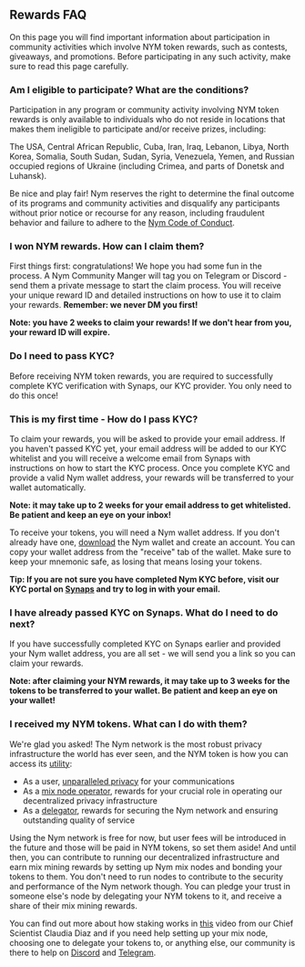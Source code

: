 ## Rewards FAQ

On this page you will find important information about participation in community activities which involve NYM token rewards, such as contests, giveaways, and promotions. Before participating in any such activity, make sure to read this page carefully. 

### Am I eligible to participate? What are the conditions?

Participation in any program or community activity involving NYM token rewards is only available to individuals who do not reside in locations that makes them ineligible to participate and/or receive prizes, including:

The USA, Central African Republic, Cuba, Iran, Iraq, Lebanon, Libya, North Korea, Somalia, South Sudan, Sudan, Syria, Venezuela, Yemen, and Russian occupied regions of Ukraine (including Crimea, and parts of Donetsk and Luhansk).

Be nice and play fair! Nym reserves the right to determine the final outcome of its programs and community activities and disqualify any participants without prior notice or recourse for any reason, including fraudulent behavior and failure to adhere to the [Nym Code of Conduct](https://nymtech.net/docs/coc.html).

### I won NYM rewards. How can I claim them?

First things first: congratulations! We hope you had some fun in the process. A Nym Community Manger will tag you on Telegram or Discord - send them a private message to start the claim process. You will receive your unique reward ID and detailed instructions on how to use it to claim your rewards. **Remember: we never DM you first!**

**Note: you have 2 weeks to claim your rewards! If we don't hear from you, your reward ID will expire.**

### Do I need to pass KYC?

Before receiving NYM token rewards, you are required to successfully complete KYC verification with Synaps, our KYC provider. You only need to do this once! 

### This is my first time - How do I pass KYC?

To claim your rewards, you will be asked to provide your email address. If you haven't passed KYC yet, your email address will be added to our KYC whitelist and you will receive a welcome email from Synaps with instructions on how to start the KYC process. Once you complete KYC and provide a valid Nym wallet address, your rewards will be transferred to your wallet automatically.

**Note: it may take up to 2 weeks for your email address to get whitelisted. Be patient and keep an eye on your inbox!**

To receive your tokens, you will need a Nym wallet address. If you don't already have one, [download](https://nymtech.net/download/) the Nym wallet and create an account. You can copy your wallet address from the "receive" tab of the wallet. Make sure to keep your mnemonic safe, as losing that means losing your tokens. 

**Tip: If you are not sure you have completed Nym KYC before, visit our KYC portal on [Synaps](https://nym-kyc.synaps.me/signup) and try to log in with your email.**

### I have already passed KYC on Synaps. What do I need to do next?

If you have successfully completed KYC on Synaps earlier and provided your Nym wallet address, you are all set - we will send you a link so you can claim your rewards. 

**Note: after claiming your NYM rewards, it may take up to 3 weeks for the tokens to be transferred to your wallet. Be patient and keep an eye on your wallet!**

### I received my NYM tokens. What can I do with them?

 We're glad you asked! The Nym network is the most robust privacy infrastructure the world has ever seen, and the NYM token is how you can access its [utility](https://www.youtube.com/watch?v=G1qrYlyFt48):

* As a user, [unparalleled privacy](https://www.youtube.com/watch?v=SQHF4LkX7M8) for your communications
* As a [mix node operator](https://medium.com/nymtech/nym-mixnodes-deep-dive-d2b91917f097), rewards for your crucial role in operating our decentralized privacy infrastructure
* As a [delegator](https://medium.com/nymtech/want-to-stake-in-nym-here-is-how-to-choose-a-mix-node-to-delegate-nym-to-c3b862add165), rewards for securing the Nym network and ensuring outstanding quality of service

Using the Nym network is free for now, but user fees will be introduced in the future and those will be paid in NYM tokens, so set them aside! And until then, you can contribute to running our decentralized infrastructure and earn mix mining rewards by setting up Nym mix nodes and bonding your tokens to them. You don't need to run nodes to contribute to the security and performance of the Nym network though. You can pledge your trust in someone else's node by delegating your NYM tokens to it, and receive a share of their mix mining rewards.

You can find out more about how staking works in [this](https://www.youtube.com/watch?v=PcNGcTwlm0I) video from our Chief Scientist Claudia Diaz and if you need help setting up your mix node, choosing one to delegate your tokens to, or anything else, our community is there to help on [Discord](https://discord.gg/nym) and [Telegram](https://t.me/nymchan). 
